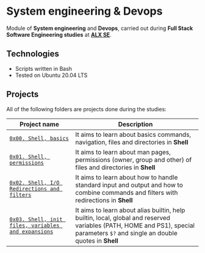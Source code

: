 # System engineering & Devops

Module of **System engineering** and **Devops**, carried out during **Full Stack Software Engineering studies** at **[ALX SE](https://www.alxafrica.com/)**.

## Technologies
* Scripts written in Bash
* Tested on Ubuntu 20.04 LTS

## Projects
All of the following folders are projects done during the studies:

| Project name | Description |
| ------------ | ----------- |
| [`0x00. Shell, basics`](https://github.com/alex-m-kimeu/alx-system_engineering-devops/tree/main/0x00-shell_basics) | It aims to learn about basics commands, navigation, files and directories in **Shell** |
| [`0x01. Shell, permissions`](https://github.com/alex-m-kimeu/alx-system_engineering-devops/tree/main/0x01-shell_permissions) | It aims to learn about man pages, permissions (owner, group and other) of files and directories in **Shell** |
| [`0x02. Shell, I/O Redirections and filters`](https://github.com/alex-m-kimeu/alx-system_engineering-devops/tree/main/0x02-shell_redirections) | It aims to learn about how to handle standard input and output and how to combine commands and filters with redirections in **Shell** |
| [`0x03. Shell, init files, variables and expansions`](https://github.com/alex-m-kimeu/alx-system_engineering-devops/tree/main/0x03-shell_variables_expansions) | It aims to learn about alias builtin, help builtin, local, global and reserved variables (PATH, HOME and PS1), special parameters `$?` and single an double quotes in **Shell** |
